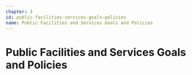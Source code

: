 ```yaml
---
chapter: 3
id: public-facilities-services-goals-policies
name: Public Facilities and Services Goals and Policies
---
```

# Public Facilities and Services Goals and Policies